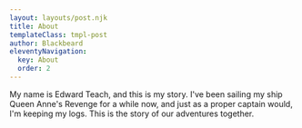 ```yaml
---
layout: layouts/post.njk
title: About
templateClass: tmpl-post
author: Blackbeard
eleventyNavigation:
  key: About
  order: 2
---
```


My name is Edward Teach, and this is my story. I've been sailing my ship Queen Anne's Revenge for a while now, and just as a proper captain would, I'm keeping my logs. This is the story of our adventures together.
